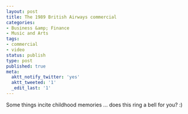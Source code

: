 ```yaml
---
layout: post
title: The 1989 British Airways commercial
categories:
- Business &amp; Finance
- Music and Arts
tags:
- commercial
- video
status: publish
type: post
published: true
meta:
  aktt_notify_twitter: 'yes'
  aktt_tweeted: '1'
  _edit_last: '1'
---
```

Some things incite childhood memories ... does this ring a bell for you? :)
